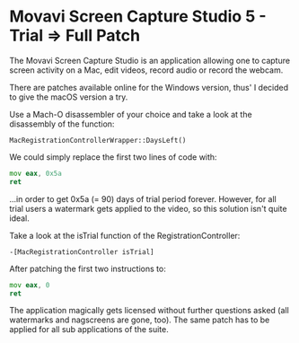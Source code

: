 Movavi Screen Capture Studio 5 - Trial => Full Patch
==============
The Movavi Screen Capture Studio is an application allowing one to capture screen activity on a Mac, edit videos, record audio or record the webcam.

There are patches available online for the Windows version, thus' I decided to give the macOS version a try.

Use a Mach-O disassembler of your choice and take a look at the disassembly of the function:

`MacRegistrationControllerWrapper::DaysLeft()`

We could simply replace the first two lines of code with:


```asm
mov eax, 0x5a
ret
```

...in order to get 0x5a (= 90) days of trial period forever. However, for all trial users a watermark gets applied to the video, so this solution isn't quite ideal.

Take a look at the isTrial function of the RegistrationController:

`-[MacRegistrationController isTrial]`

After patching the first two instructions to:

```asm
mov eax, 0
ret
```

The application magically gets licensed without further questions asked (all watermarks and nagscreens are gone, too). The same patch has to be applied for all sub applications of the suite.